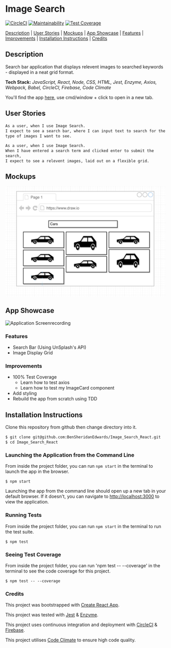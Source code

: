 # Image Search

[![CircleCI](https://circleci.com/gh/BenSheridanEdwards/Image_Search_React.svg?style=svg)](https://circleci.com/gh/BenSheridanEdwards/Image_Search_React)
[![Maintainability](https://api.codeclimate.com/v1/badges/b9693bc778487be5ee6e/maintainability)](https://codeclimate.com/github/BenSheridanEdwards/Image_Search_React/maintainability)
[![Test Coverage](https://api.codeclimate.com/v1/badges/32d8f217be4f246461fa/test_coverage)](https://codeclimate.com/github/BenSheridanEdwards/Click_Counter_React/test_coverage)

[Description](#description) | [User Stories](#user-stories) | [Mockups](#mockups) | [App Showcase](#app-showcase) | [Features](#features) | [Improvements](#improvements) | [Installation Instructions](#installation) | [Credits](#credits)

## <a name="description">Description</a>

Search bar application that displays relevent images to searched keywords - displayed in a neat grid format.

**Tech Stack:** *JavaScript, React, Node, CSS, HTML, Jest, Enzyme, Axios, Webpack, Babel, CircleCI, Firebase, Code Climate*

You'll find the app [here](https://image-search-react.web.app/), use cmd/window + click to open in a new tab.

## <a name="user-stories">User Stories</a>

```
As a user, when I use Image Search.
I expect to see a search bar, where I can input text to search for the type of images I want to see.
```
```
As a user, when I use Image Search. 
When I have entered a search term and clicked enter to submit the search,
I expect to see a relevent images, laid out on a flexible grid. 
```

## <a name="mockups">Mockups</a>

![Search Images Mockup](https://github.com/BenSheridanEdwards/Image_Search_React/blob/master/media/ImageSearch-Mockup.png)

## <a name="app-showcase">App Showcase</a>

![Application Screenrecording](https://github.com/BenSheridanEdwards/Image_Search_React/blob/master/media/ImageSearch-AppShowcase.gif)

### <a name="features">Features</a>

- Search Bar (Using UnSplash's API)
- Image Display Grid

### <a name="improvements">Improvements</a>

- 100% Test Coverage
  - Learn how to test axios
  - Learn how to test my ImageCard component
- Add styling
- Rebuild the app from scratch using TDD

## <a name="installation">Installation Instructions</a>

Clone this repository from github then change directory into it.

```
$ git clone git@github.com:BenSheridanEdwards/Image_Search_React.git
$ cd Image_Search_React
```

### Launching the Application from the Command Line

From inside the project folder, you can run `npm start` in the terminal to launch the app in the browser.

```
$ npm start
```

Launching the app from the command line should open up a new tab in your default browser. If it doesn't, you can navigate to [http://localhost:3000](http://localhost:3000) to view the application.

### Running Tests

From inside the project folder, you can run `npm start` in the terminal to run the test suite. 

```
$ npm test
```

### Seeing Test Coverage

From inside the project folder, you can run 'npm test -- --coverage' in the terminal to see the code coverage for this project.

```
$ npm test -- --coverage
```

### <a name="credits">Credits</a>

This project was bootstrapped with [Create React App](https://github.com/facebook/create-react-app).

This project was tested with [Jest](https://jestjs.io/) & [Enzyme](https://enzymejs.github.io/enzyme/). 

This project uses continuous integration and deployment with [CircleCI](https://circleci.com/) & [Firebase](https://firebase.google.com/).

This project utilises [Code Climate](https://codeclimate.com/) to ensure high code quality.
